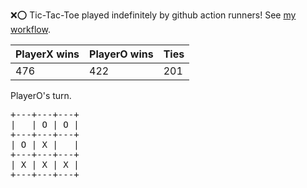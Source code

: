 :x::o: Tic-Tac-Toe played indefinitely by github action runners! See [my workflow](.github/workflows/play.yaml).

|PlayerX wins|PlayerO wins|Ties|
|-|-|-|
|476|422|201|

PlayerO's turn.

<pre>
+---+---+---+
|   | O | O |
+---+---+---+
| O | X |   |
+---+---+---+
| X | X | X |
+---+---+---+
</pre>